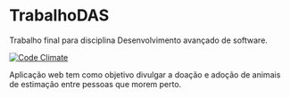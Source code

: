 # TrabalhoDAS
Trabalho final para disciplina Desenvolvimento avançado de software.

[![Code Climate](https://codeclimate.com/github/ludimila/TrabalhoDAS/badges/gpa.svg)](https://codeclimate.com/github/ludimila/TrabalhoDAS)


Aplicação web tem como objetivo divulgar a doação e adoção de animais de estimação entre pessoas que morem perto.
